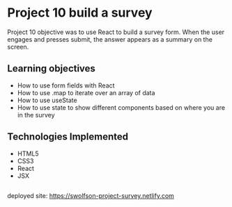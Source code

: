 # Project 10 build a survey 

Project 10 objective was to use React to build a survey form. When the user engages and presses submit, the answer appears as a summary on the screen.



## Learning objectives
* How to use form fields with React
* How to use .map to iterate over an array of data
* How to use useState
* How to use state to show different components based on where you are in the survey

## Technologies Implemented
* HTML5
* CSS3
* React
* JSX

##
deployed site: https://swolfson-project-survey.netlify.com
